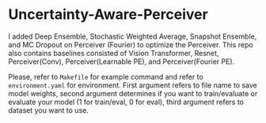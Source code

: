# Uncertainty-Aware-Perceiver

I added Deep Ensemble, Stochastic Weighted Average, Snapshot Ensemble, and MC Dropout on Perceiver (Fourier) to optimize the Perceiver. This repo also contains baselines consisted of Vision Transformer, Resnet, Perceiver(Conv), Perceiver(Learnable PE), and Perceiver(Fourier PE).

Please, refer to ``Makefile`` for example command and refer to ``environment.yaml`` for environment. First argument refers to file name to save model weights, second argument determines if you want to train/evaluate or evaluate your model (1 for train/eval, 0 for eval), third argument refers to dataset you want to use.
